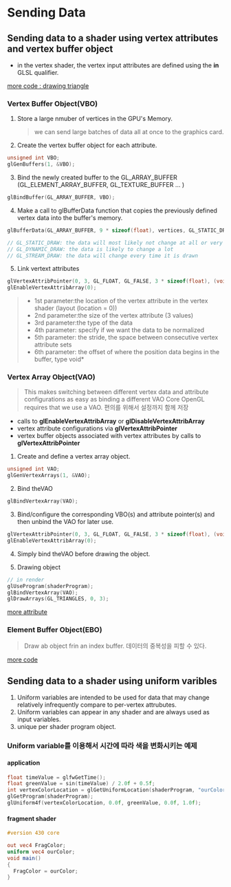 # Sending Data

## Sending data to a shader using vertex attributes and vertex buffer object

- in the vertex shader, the vertex input attributes are defined using the **in** GLSL qualifier.

[more code : drawing triangle](../practice/1.1.drawTriangle/main.c)

### Vertex Buffer Object(VBO)

1. Store a large nmuber of vertices in the GPU's Memory.
   > we can send large batches of data all at once to the graphics card.
2. Create the vertex buffer object for each attribute.

```c++
unsigned int VBO;
glGenBuffers(1, &VBO);
```

3. Bind the newly created buffer to the GL_ARRAY_BUFFER (GL_ELEMENT_ARRAY_BUFFER, GL_TEXTURE_BUFFER ... )

```c++
glBindBuffer(GL_ARRAY_BUFFER, VBO);
```

4. Make a call to glBufferData function that copies the previously defined vertex data into the buffer's memory.

```c++
glBufferData(GL_ARRAY_BUFFER, 9 * sizeof(float), vertices, GL_STATIC_DRAW);

// GL_STATIC_DRAW: the data will most likely not change at all or very rarely
// GL_DYNAMIC_DRAW: the data is likely to change a lot
// GL_STREAM_DRAW: the data will change every time it is drawn
```

5. Link vertext attributes

```c++
glVertexAttribPointer(0, 3, GL_FLOAT, GL_FALSE, 3 * sizeof(float), (void*)0);
glEnableVertexAttribArray(0);
```

> - 1st parameter:the location of the vertex attribute in the vertex shader (layout (location = 0))
> - 2nd parameter:the size of the vertex attribute (3 values)
> - 3rd parameter:the type of the data
> - 4th parameter: specify if we want the data to be normalized
> - 5th parameter: the stride, the space between consecutive vertex attribute sets
> - 6th parameter: the offset of where the position data begins in the buffer, type void\*

### Vertex Array Object(VAO)

> This makes switching between different vertex data and attribute configurations as easy as binding a different VAO Core OpenGL requires that we use a VAO.
> 편의를 위해서 설정까지 함께 저장

- calls to **glEnableVertexAttribArray** or **glDisableVertexAttribArray**
- vertex attribute configurations via **glVertexAttribPointer**
- vertex buffer objects associated with vertex attributes by
  calls to **glVertexAttribPointer**

1. Create and define a vertex array object.

```c++
unsigned int VAO;
glGenVertexArrays(1, &VAO);
```

2. Bind theVAO

```c++
glBindVertexArray(VAO);
```

3. Bind/configure the corresponding VBO(s) and attribute
   pointer(s) and then unbind the VAO for later use.

```c++
glVertexAttribPointer(0, 3, GL_FLOAT, GL_FALSE, 3 * sizeof(float), (void *)0);
glEnableVertexAttribArray(0);
```

4. Simply bind theVAO before drawing the object.

5. Drawing object

```c++
// in render
glUseProgram(shaderProgram);
glBindVertexArray(VAO);
glDrawArrays(GL_TRIANGLES, 0, 3);
```

[more attribute](../practice/1.3.MoreAttribute/main.c)

### Element Buffer Object(EBO)

> Draw ab object frin an index buffer. 데이터의 중복성을 피할 수 있다.

[more code](../practice/1.2.EBO/tribute/main.c)

## Sending data to a shader using uniform varibles

1. Uniform variables are intended to be used for data that may change relatively infrequently compare to per-vertex attrubutes.
2. Uniform variables can appear in any shader and are always used as input variables.
3. unique per shader program object.

### Uniform variable를 이용해서 시간에 따라 색을 변화시키는 예제

#### application

```c++
float timeValue = glfwGetTime();
float greenValue = sin(timeValue) / 2.0f + 0.5f;
int vertexColorLocation = glGetUniformLocation(shaderProgram, "ourColor");
glGetProgram(shaderProgram);
glUniform4f(vertexColorLocation, 0.0f, greenValue, 0.0f, 1.0f);
```

#### fragment shader

```glsl
#version 430 core

out vec4 FragColor;
uniform vec4 ourColor;
void main()
{
  FragColor = ourColor;
}

```
